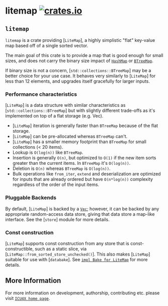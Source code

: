 # litemap [![crates.io](https://img.shields.io/crates/v/litemap)](https://crates.io/crates/litemap)

<!-- cargo-rdme start -->

## `litemap`

`litemap` is a crate providing [`LiteMap`], a highly simplistic "flat" key-value map
based off of a single sorted vector.

The main goal of this crate is to provide a map that is good enough for small
sizes, and does not carry the binary size impact of [`HashMap`](std::collections::HashMap)
or [`BTreeMap`](alloc::collections::BTreeMap).

If binary size is not a concern, [`std::collections::BTreeMap`] may be a better choice
for your use case. It behaves very similarly to [`LiteMap`] for less than 12 elements,
and upgrades itself gracefully for larger inputs.

### Performance characteristics

[`LiteMap`] is a data structure with similar characteristics as [`std::collections::BTreeMap`] but
with slightly different trade-offs as it's implemented on top of a flat storage (e.g. Vec).

* [`LiteMap`] iteration is generally faster than `BTreeMap` because of the flat storage.
* [`LiteMap`] can be pre-allocated whereas `BTreeMap` can't.
* [`LiteMap`] has a smaller memory footprint than `BTreeMap` for small collections (< 20 items).
* Lookup is `O(log(n))` like `BTreeMap`.
* Insertion is generally `O(n)`, but optimized to `O(1)` if the new item sorts greater than the current items. In `BTreeMap` it's `O(log(n))`.
* Deletion is `O(n)` whereas `BTreeMap` is `O(log(n))`.
* Bulk operations like `from_iter`, `extend` and deserialization are optimized for inputs that
   are already ordered but have `O(n*log(n))` complexity regardless of the order of the input items.

### Pluggable Backends

By default, [`LiteMap`] is backed by a [`Vec`]; however, it can be backed by any appropriate
random-access data store, giving that data store a map-like interface. See the [`store`]
module for more details.

### Const construction

[`LiteMap`] supports const construction from any store that is const-constructible, such as a
static slice, via [`LiteMap::from_sorted_store_unchecked()`]. This also makes [`LiteMap`]
suitable for use with [`databake`]. See [`impl Bake for LiteMap`] for more details.

[`impl Bake for LiteMap`]: ./struct.LiteMap.html#impl-Bake-for-LiteMap<K,+V,+S>
[`Vec`]: alloc::vec::Vec

<!-- cargo-rdme end -->

## More Information

For more information on development, authorship, contributing etc. please visit [`ICU4X home page`](https://github.com/unicode-org/icu4x).
